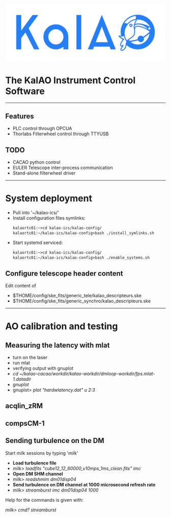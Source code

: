 ![KalAO](doc/logo/KalAO_def_200623.png?raw=true "Title")

The KalAO Instrument Control Software
============


---

## Features
- PLC control through OPCUA
- Thorlabs Filterwheel control through TTYUSB

## TODO
- CACAO python control
- EULER Telescope inter-process communication
- Stand-alone filterwheel driver

---
# System deployment
- Pull into '~/kalao-ics/'
- Install configuration files symlinks:
    ```console
  kalaortc01:~>cd kalao-ics/kalao-config/
  kalaortc01:~/kalao-ics/kalao-config>bash ./install_symlinks.sh
    ```
- Start systemd serviced:
    ```console
  kalaortc01:~>cd kalao-ics/kalao-config/
  kalaortc01:~/kalao-ics/kalao-config>bash ./enable_systems.sh
    ```


## Configure telescope header content

Edit content of
- $THOME/config/ske_fits/generic_tele/kalao_descripteurs.ske
- $THOME/config/ske_fits/generic_synchro/kalao_descripteurs.ske

---
# AO calibration and testing

## Measuring the latency with mlat

- turn on the laser
- run mlat
- verifying output with gnuplot
- _cd ~/kalao-cacao/workdir/kalao-workdir/dmloop-workdir/fps.mlat-1.datadir_
- _gnuplot_
- gnuplot> _plot  "hardwlatency.dat" u 2:3_

## acqlin_zRM
## compsCM-1

## Sending turbulence on the DM

Start milk sessions by typing '_milk_'


- **Load turbulence file**
- milk> _loadfits "cube12_12_60000_v10mps_1ms_clean.fits" imc_
- **Open DM SHM channel**
- milk> _readshmim dm01disp04_
- **Send turbulence on DM channel at 1000 microsecond refresh rate**
- milk> _streamburst imc dm01disp04 1000_

Help for the commands is given with:

_milk> cmd? streamburst_
